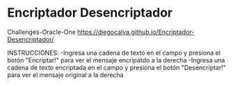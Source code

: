 # Encriptador Desencriptador
Challenges-Oracle-One 
https://diegocalva.github.io/Encriptador-Desencriptador/

INSTRUCCIONES: -Ingresa una cadena de texto en el campo y presiona el botón "Encriptar!" para ver el mensaje encripatdo a la derecha -Ingresa una cadena de texto encriptada en el campo y presiona el botón "Desencriptar!" para ver el mensaje original a la derecha
